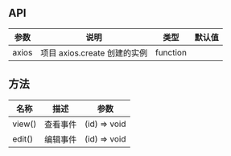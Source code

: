 ## API

| 参数  | 说明                         | 类型     | 默认值 |
| ----- | ---------------------------- | -------- | ------ |
| axios | 项目 axios.create 创建的实例 | function |

## 方法

| 名称        | 描述                                    | 参数       |
| ----------- | --------------------------------------- | --------------- |
| view()        | 查看事件                                 | (id) => void    |
| edit()        | 编辑事件                                 | (id) => void    |

